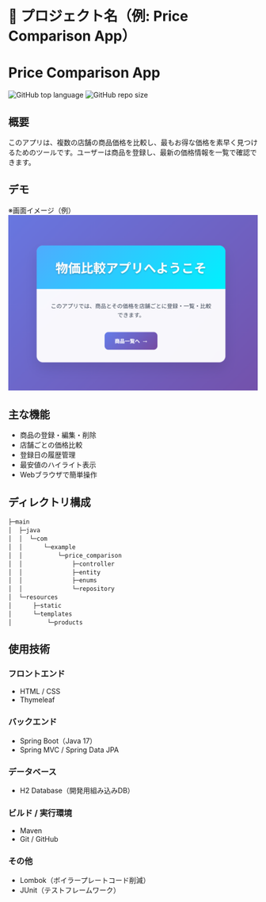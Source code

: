 # 🚀 プロジェクト名（例: Price Comparison App）

# Price Comparison App

![GitHub top language](https://img.shields.io/github/languages/top/ndkfsm/price-comparison)
![GitHub repo size](https://img.shields.io/github/repo-size/ndkfsm/price-comparison)

## 概要

このアプリは、複数の店舗の商品価格を比較し、最もお得な価格を素早く見つけるためのツールです。ユーザーは商品を登録し、最新の価格情報を一覧で確認できます。

## デモ

※画面イメージ（例）
![screenshot](./image/top.png)

## 主な機能

- 商品の登録・編集・削除
- 店舗ごとの価格比較
- 登録日の履歴管理
- 最安値のハイライト表示
- Webブラウザで簡単操作

## ディレクトリ構成

```bash
├─main
│  ├─java
│  │  └─com
│  │      └─example
│  │          └─price_comparison
│  │              ├─controller
│  │              ├─entity
│  │              ├─enums
│  │              └─repository
│  └─resources
│      ├─static
│      └─templates
│          └─products
```

## 使用技術

### フロントエンド
- HTML / CSS
- Thymeleaf

### バックエンド
- Spring Boot（Java 17）
- Spring MVC / Spring Data JPA

### データベース
- H2 Database（開発用組み込みDB）

### ビルド / 実行環境
- Maven
- Git / GitHub

### その他
- Lombok（ボイラープレートコード削減）
- JUnit（テストフレームワーク）
